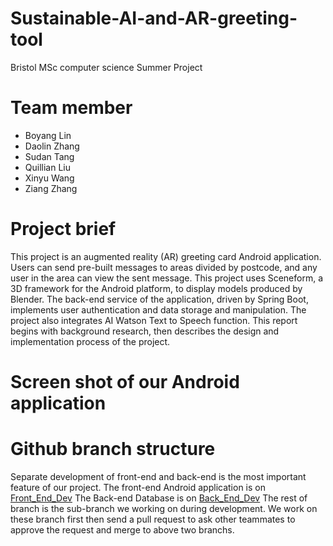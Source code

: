 # Sustainable-AI-and-AR-greeting-tool
Bristol MSc computer science Summer Project

# Team member
- Boyang Lin
- Daolin Zhang
- Sudan Tang
- Quillian Liu
- Xinyu Wang
- Ziang Zhang

# Project brief
This project is an augmented reality (AR) greeting card Android application. Users can send pre-built messages to areas divided by postcode, and any user in the area can view the sent message. This project uses Sceneform, a 3D framework for the Android platform, to display models produced by Blender. The back-end service of the application, driven by Spring Boot, implements user authentication and data storage and manipulation. The project also integrates AI Watson Text to Speech function. This report begins with background research, then describes the design and implementation process of the project.

# Screen shot of our Android application


# Github branch structure
Separate development of front-end and back-end is the most important feature of our project.
The front-end Android application is on [Front_End_Dev](https://github.com/Zazhang3/Sustainable-AI-and-AR-greeting-tool/tree/Front_End_Dev)
The Back-end Database is on [Back_End_Dev](https://github.com/Zazhang3/Sustainable-AI-and-AR-greeting-tool/tree/Backend-Dev)
The rest of branch is the sub-branch we working on during development. We work on these branch first then send a pull request to ask other teammates to approve the request and merge to above two branchs.
